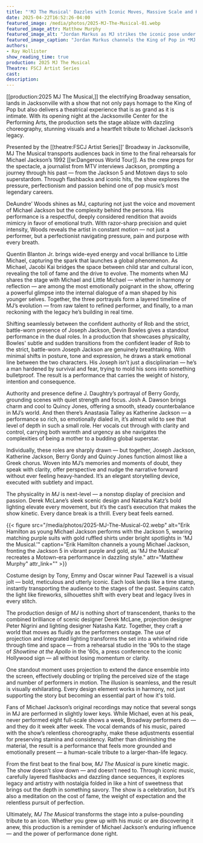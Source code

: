 ```yaml
---
title: "'MJ The Musical' Dazzles with Iconic Moves, Massive Scale and Heartfelt Tribute"
date: 2025-04-22T16:52:26-04:00
featured_image: /media/photos/2025-MJ-The-Musical-01.webp
featured_image_attr: Matthew Murphy
featured_image_alt: "Jordan Markus as MJ strikes the iconic pose under a spotlight, dressed in a sequined jacket and glittering glove, in a scene from 'MJ the Musical.'"
featured_image_caption: "Jordan Markus channels the King of Pop in *MJ the Musical,* capturing the energy, style and unmistakable silhouette in a blaze of stage light."
authors: 
- Ray Hollister
show_reading_time: true
production: 2025 MJ The Musical
Theatre: FSCJ Artist Series
cast: 
description:
---
```

[[production:2025 MJ The Musical,]] the electrifying Broadway sensation, lands in Jacksonville with a show that not only pays homage to the King of Pop but also delivers a theatrical experience that is as grand as it is intimate. With its opening night at the Jacksonville Center for the Performing Arts, the production sets the stage ablaze with dazzling choreography, stunning visuals and a heartfelt tribute to Michael Jackson’s legacy.<!--more-->

Presented by the [[theatre:FSCJ Artist Series]]’ Broadway in Jacksonville, MJ The Musical transports audiences back in time to the final rehearsals for Michael Jackson’s 1992 [[w:Dangerous World Tour]]. As the crew preps for the spectacle, a journalist from MTV interviews Jackson, prompting a journey through his past — from the Jackson 5 and Motown days to solo superstardom. Through flashbacks and iconic hits, the show explores the pressure, perfectionism and passion behind one of pop music’s most legendary careers.

DeAundre’ Woods shines as MJ, capturing not just the voice and movement of Michael Jackson but the complexity behind the persona. His performance is a respectful, deeply considered rendition that avoids mimicry in favor of emotional truth. With razor-sharp precision and quiet intensity, Woods reveals the artist in constant motion — not just a performer, but a perfectionist navigating pressure, pain and purpose with every breath.

Quentin Blanton Jr. brings wide-eyed energy and vocal brilliance to Little Michael, capturing the spark that launches a global phenomenon. As Michael, Jacobi Kai bridges the space between child star and cultural icon, revealing the toll of fame and the drive to evolve. The moments when MJ shares the stage with Michael and Little Michael — whether in harmony or reflection — are among the most emotionally poignant in the show, offering a powerful glimpse into the internal dialogue of a man shaped by his younger selves. Together, the three portrayals form a layered timeline of MJ’s evolution — from raw talent to refined performer, and finally, to a man reckoning with the legacy he’s building in real time.

Shifting seamlessly between the confident authority of Rob and the strict, battle-worn presence of Joseph Jackson, Devin Bowles gives a standout performance in the dual roles. In a production that showcases physicality, Bowles' subtle and sudden transitions from the confident leader of Rob to the strict, battle-worn Joseph Jackson are genuinely breathtaking. With minimal shifts in posture, tone and expression, he draws a stark emotional line between the two characters. His Joseph isn’t just a disciplinarian — he’s a man hardened by survival and fear, trying to mold his sons into something bulletproof. The result is a performance that carries the weight of history, intention and consequence.

Authority and presence define J. Daughtry’s portrayal of Berry Gordy, grounding scenes with quiet strength and focus. Josh A. Dawson brings charm and cool to Quincy Jones, offering a smooth, steady counterbalance in MJ’s world. And then there’s Anastasia Talley as Katherine Jackson — a performance so rich, so emotionally dialed in, it’s almost wild to see that level of depth in such a small role. Her vocals cut through with clarity and control, carrying both warmth and urgency as she navigates the complexities of being a mother to a budding global superstar.

Individually, these roles are sharply drawn — but together, Joseph Jackson, Katherine Jackson, Berry Gordy and Quincy Jones function almost like a Greek chorus. Woven into MJ’s memories and moments of doubt, they speak with clarity, offer perspective and nudge the narrative forward without ever feeling heavy-handed. It’s an elegant storytelling device, executed with subtlety and impact.

The physicality in *MJ* is next-level — a nonstop display of precision and passion. Derek McLane’s sleek scenic design and Natasha Katz’s bold lighting elevate every movement, but it’s the cast’s execution that makes the show kinetic. Every dance break is a thrill. Every beat feels earned.

{{< figure src="/media/photos/2025-MJ-The-Musical-02.webp" alt="Erik Hamilton as young Michael Jackson performs with the Jackson 5, wearing matching purple suits with gold ruffled shirts under bright spotlights in 'MJ the Musical.'" caption="Erik Hamilton channels a young Michael Jackson, fronting the Jackson 5 in vibrant purple and gold, as 'MJ the Musical' recreates a Motown-era performance in dazzling style." attr="Matthew Murphy" attr_link="" >}}

Costume design by Tony, Emmy and Oscar winner Paul Tazewell is a visual jolt — bold, meticulous and utterly iconic. Each look lands like a time stamp, instantly transporting the audience to the stages of the past. Sequins catch the light like fireworks, silhouettes shift with every beat and legacy lives in every stitch.

The production design of *MJ* is nothing short of transcendent, thanks to the combined brilliance of scenic designer Derek McLane, projection designer Peter Nigrini and lighting designer Natasha Katz. Together, they craft a world that moves as fluidly as the performers onstage. The use of projection and integrated lighting transforms the set into a whirlwind ride through time and space — from a rehearsal studio in the '90s to the stage of *Showtime at the Apollo* in the '60s, a press conference to the iconic Hollywood sign — all without losing momentum or clarity.

One standout moment uses projection to extend the dance ensemble into the screen, effectively doubling or tripling the perceived size of the stage and number of performers in motion. The illusion is seamless, and the result is visually exhilarating. Every design element works in harmony, not just supporting the story but becoming an essential part of how it's told.

Fans of Michael Jackson’s original recordings may notice that several songs in MJ are performed in slightly lower keys. While Michael, even at his peak, never performed eight full-scale shows a week, Broadway performers do — and they do it week after week. The vocal demands of his music, paired with the show’s relentless choreography, make these adjustments essential for preserving stamina and consistency. Rather than diminishing the material, the result is a performance that feels more grounded and emotionally present — a human-scale tribute to a larger-than-life legacy.

From the first beat to the final bow, *MJ The Musical* is pure kinetic magic. The show doesn’t slow down — and doesn’t need to. Through iconic music, carefully layered flashbacks and dazzling dance sequences, it explores legacy and artistry with nostalgia folded in like a hint of sweetness that brings out the depth in something savory. The show is a celebration, but it’s also a meditation on the cost of fame, the weight of expectation and the relentless pursuit of perfection.

Ultimately, *MJ The Musical* transforms the stage into a pulse-pounding tribute to an icon. Whether you grew up with his music or are discovering it anew, this production is a reminder of Michael Jackson’s enduring influence — and the power of performance done right.